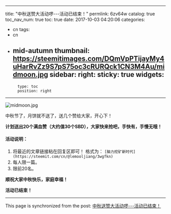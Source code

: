 
---
title: "中秋送赞大活动啰---活动已结束！"
permlink: 6zv64w
catalog: true
toc_nav_num: true
toc: true
date: 2017-10-03 04:20:06
categories:
- cn
tags:
- cn
- mid-autumn
thumbnail: https://steemitimages.com/DQmVpPTijayMy4uHarRvZz9S7pS75oc3cRURQck1CN3M4Au/midmoon.jpg
sidebar:
    right:
        sticky: true
widgets:
    -
        type: toc
        position: right
---


![midmoon.jpg](https://steemitimages.com/DQmVpPTijayMy4uHarRvZz9S7pS75oc3cRURQck1CN3M4Au/midmoon.jpg)

中秋节了，月饼就不送了，送几个赞给大家，开心下！

**计划送出20个满血赞（大约值30个SBD），大家快来抢吧，手快有，手慢无哦！**

#### 活动说明：
1. 将最近的文章链接粘在回复区即可！
格式为：  `[脑力挖矿新时代](https://steemit.com/cn/@lemooljiang/3wgfkn)`
2. 每人限一篇。
3. 限前20名。

**顺祝大家中秋快乐，家庭幸福！**

**活动已结束！**

- - -

This page is synchronized from the post: [中秋送赞大活动啰---活动已结束！](https://steemit.com/@lemooljiang/6zv64w)
